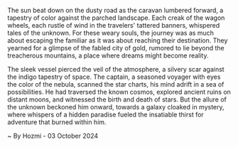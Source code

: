 
The sun beat down on the dusty road as the caravan lumbered forward, a tapestry of color against the parched landscape. Each creak of the wagon wheels, each rustle of wind in the travelers' tattered banners, whispered tales of the unknown. For these weary souls, the journey was as much about escaping the familiar as it was about reaching their destination. They yearned for a glimpse of the fabled city of gold, rumored to lie beyond the treacherous mountains, a place where dreams might become reality. 

The sleek vessel pierced the veil of the atmosphere, a silvery scar against the indigo tapestry of space. The captain, a seasoned voyager with eyes the color of the nebula, scanned the star charts, his mind adrift in a sea of possibilities. He had traversed the known cosmos, explored ancient ruins on distant moons, and witnessed the birth and death of stars. But the allure of the unknown beckoned him onward, towards a galaxy cloaked in mystery, where whispers of a hidden paradise fueled the insatiable thirst for adventure that burned within him. 

~ By Hozmi - 03 October 2024
